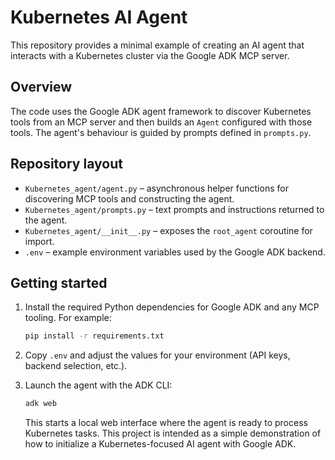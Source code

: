# Kubernetes AI Agent

This repository provides a minimal example of creating an AI agent that interacts with a Kubernetes cluster via the Google ADK MCP server.

## Overview

The code uses the Google ADK agent framework to discover Kubernetes tools from an MCP server and then builds an `Agent` configured with those tools. The agent's behaviour is guided by prompts defined in `prompts.py`.

## Repository layout

- `Kubernetes_agent/agent.py` – asynchronous helper functions for discovering MCP tools and constructing the agent.
- `Kubernetes_agent/prompts.py` – text prompts and instructions returned to the agent.
- `Kubernetes_agent/__init__.py` – exposes the `root_agent` coroutine for import.
- `.env` – example environment variables used by the Google ADK backend.

## Getting started

1. Install the required Python dependencies for Google ADK and any MCP tooling. For example:
   ```bash
   pip install -r requirements.txt
   ```
2. Copy `.env` and adjust the values for your environment (API keys, backend selection, etc.).

3. Launch the agent with the ADK CLI:
   ```bash
   adk web 
   ```
   This starts a local web interface where the agent is ready to process Kubernetes tasks.
This project is intended as a simple demonstration of how to initialize a Kubernetes-focused AI agent with Google ADK.
